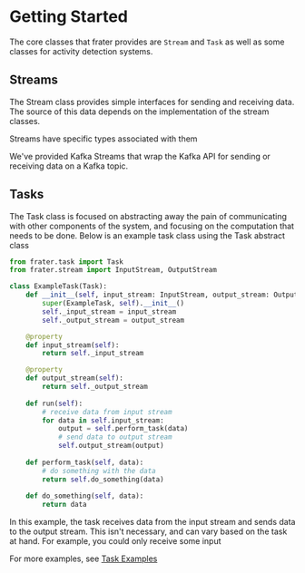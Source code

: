 # Getting Started

The core classes that frater provides are `Stream` and `Task` as well as
some classes for activity detection systems.

## Streams
The Stream class provides simple interfaces for sending and receiving data. The source of this data 
depends on the implementation of the stream classes. 

Streams have specific types associated with them

We've provided Kafka Streams that wrap the Kafka API for sending or receiving data on a Kafka topic. 
## Tasks

The Task class is focused on abstracting away the pain of communicating with other components of
the system, and focusing on the computation that needs to be done. Below is an example task
class using the Task abstract class
 
```python
from frater.task import Task
from frater.stream import InputStream, OutputStream

class ExampleTask(Task):
    def __init__(self, input_stream: InputStream, output_stream: OutputStream):
        super(ExampleTask, self).__init__()
        self._input_stream = input_stream
        self._output_stream = output_stream

    @property
    def input_stream(self):
        return self._input_stream

    @property
    def output_stream(self):
        return self._output_stream   
    
    def run(self):
        # receive data from input stream
        for data in self.input_stream:
            output = self.perform_task(data)
            # send data to output stream
            self.output_stream(output)
        
    def perform_task(self, data):
        # do something with the data
        return self.do_something(data)
        
    def do_something(self, data):
        return data        

```

In this example, the task receives data from the input stream and sends data to the output stream.
This isn't necessary, and can vary based on the task at hand. For example, you could only receive some input 

For more examples, see [Task Examples](examples.md#task)

